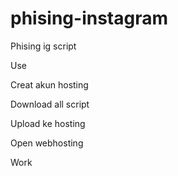 # phising-instagram
Phising ig script

Use 

Creat akun hosting 

Download all script 

Upload ke hosting 

Open webhosting 



Work 
